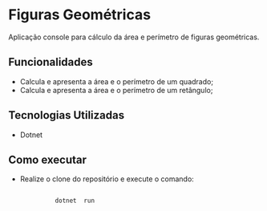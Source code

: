 # Figuras Geométricas  

Aplicação console para cálculo da área e perímetro de figuras geométricas. 

## Funcionalidades 
- Calcula e apresenta a área e o perímetro de um quadrado;
- Calcula e apresenta a área e o perímetro de um retângulo;

## Tecnologias Utilizadas 
- Dotnet

## Como executar
- Realize o clone do repositório e execute o comando: 

```

             dotnet  run 

```
